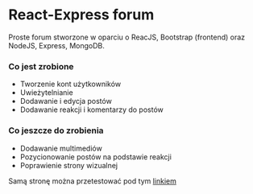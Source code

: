 # React-Express forum

Proste forum stworzone w oparciu o ReacJS, Bootstrap (frontend) oraz NodeJS, Express, MongoDB.

### Co jest zrobione

- Tworzenie kont użytkowników
- Uwieżytelnianie 
- Dodawanie i edycja postów 
- Dodawanie reakcji i komentarzy do postów

### Co jeszcze do zrobienia

- Dodawanie multimediów
- Pozycionowanie postów na podstawie reakcji
- Poprawienie strony wizualnej

Samą stronę można przetestować pod tym [linkiem](https://szymon-sumara-forum.herokuapp.com/)

